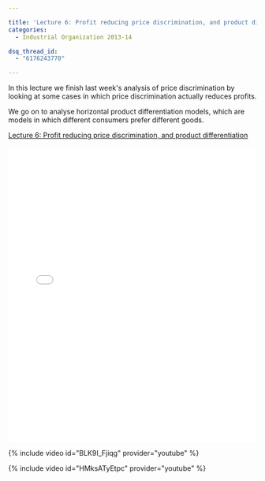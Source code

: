 ```yaml
---

title: 'Lecture 6: Profit reducing price discrimination, and product differentiation'
categories:
  - Industrial Organization 2013-14

dsq_thread_id:
  - "6176243770"

---
```


In this lecture we finish last week's analysis of price discrimination by looking at some cases in which price discrimination actually reduces profits.

We go on to analyse horizontal product differentiation models, which are models in which different consumers prefer different goods.

<a href="https://www.scribd.com/doc/186139182/Lecture-6-Profit-reducing-price-discrimination-and-product-differentiation"  title="View Lecture 6: Profit reducing price discrimination, and product differentiation on Scribd">Lecture 6: Profit reducing price discrimination, and product differentiation</a>

<iframe data-aspect-ratio="undefined" data-auto-height="false" frameborder="0" height="600" scrolling="no" src="//www.scribd.com/embeds/186139182/content?start_page=1&amp;view_mode=slideshow&amp;show_recommendations=false" width="100%"></iframe> 

 

{% include video id="BLK9I_Fjiqg" provider="youtube" %}

 

 

{% include video id="HMksATyEtpc" provider="youtube" %}

